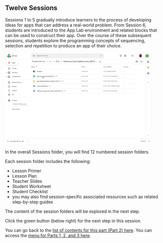 ## Twelve Sessions
Sessions 1 to 5 gradually introduce learners to the process of developing ideas for apps that can address a real-world problem. From Session 6, students are introduced to the App Lab environment and related blocks that can be used to construct their app. Over the course of these subsequent sessions, students explore the programming concepts of sequencing, selection and repetition to produce an app of their choice.

![Lesson Folders on screen and rest cursor on each folder](images/relevance-LessonFolderAccess.gif)

In the overall Sessions folder, you will find 12 numbered session folders. 

Each session folder includes the following:
+ Lesson Primer
+ Lesson Plan
+ Teacher Slides
+ Student Worksheet
+ Student Checklist 
+ you may also find session-specific associated resources such as related step-by-step guides 

The content of the session folders will be explored in the next step.

Click the green button (below right) for the next step in this session.

You can go back to the [list of contents for this part (Part 2) here](https://projects.raspberrypi.org/en/projects/Year8-RelevanceTraining-Part2-GBICi4).
You can access the [menu for Parts 1, 2, and 3 here](https://projects.raspberrypi.org/en/pathways/year8-relevancetraining-gbici4).
